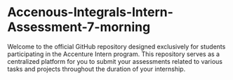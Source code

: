 # Accenous-Integrals-Intern-Assessment-7-morning
Welcome to the official GitHub repository designed exclusively for students participating in the Accenture Intern program. This repository serves as a centralized platform for you to submit your assessments related to various tasks and projects throughout the duration of your internship.
